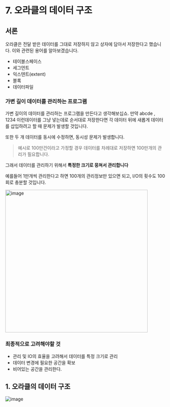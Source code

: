 # 7. 오라클의 데이터 구조

## 서론 

오라클은 전달 받은 데이터를 그대로 저장하지 않고 상자에 담아서 저장한다고 했습니다. 이와 관련된 용어를 알아보겠습니다.

- 테이블스페이스
- 세그먼트
- 익스텐트(extent)
- 블록
- 데이터파일

### 가변 길이 데이터를 관리하는 프로그램

가변 길이의 데이터를 관리하는 프로그램을 만든다고 생각해보십쇼. 만약 abcde , 1234 이런데이터를 그냥 넣는데로 순서대로 저장한다면 각 데이터 뒤에 새롭게 데이터를 삽입하려고 할 때 문제가 발생할 것입니다.

또한 두 개 데이터를 동시에 수정하면, 동시성 문제가 발생합니다.

> 예시로 100만건이라고 가정할 경우 데이터를 차례대로 저장하면 100만개의 관리가 필요합니다.

그래서 데이터를 관리하기 위해서 **특정한 크기로 뭉쳐서 관리합니다**

예를들어 1만개씩 관리한다고 하면 100개의 관리정보만 있으면 되고, I/O의 횟수도 100회로 충분할 것입니다.

<img width="447" alt="image" src="https://github.com/user-attachments/assets/6c881f8b-fd60-4d7c-a10f-aac0aa33d56d" />


### 최종적으로 고려해야할 것
- 관리 및 IO의 효율을 고려해서 데이터를 특정 크기로 관리
- 데이터 변경에 필요한 공간을 확보
- 비어있는 공간을 관리한다.

## 1. 오라클의 데이터 구조 

![image](https://github.com/user-attachments/assets/86655581-656b-4ff3-964d-7f2d6f74fc48)


